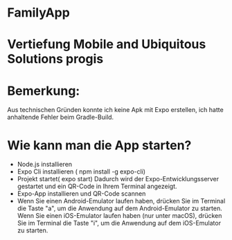 # FamilyApp
# Vertiefung Mobile and Ubiquitous Solutions progis

# Bemerkung:
Aus technischen Gründen konnte ich keine Apk mit Expo erstellen, ich hatte anhaltende Fehler beim Gradle-Build.


# Wie kann man die App starten?

- Node.js installieren
- Expo Cli installieren ( npm install -g expo-cli)
- Projekt startet( expo start) Dadurch wird der Expo-Entwicklungsserver gestartet und ein QR-Code in Ihrem Terminal angezeigt.
- Expo-App installieren und QR-Code scannen
- Wenn Sie einen Android-Emulator laufen haben, drücken Sie im Terminal die Taste "a", um die Anwendung auf dem Android-Emulator zu starten.
  Wenn Sie einen iOS-Emulator laufen haben (nur unter macOS), drücken Sie im Terminal die Taste "i", um die Anwendung auf dem iOS-Emulator zu starten.


